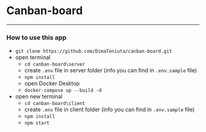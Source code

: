 # Canban-board
____
### How to use this app

- `git clone https://github.com/DimaTeniuta/canban-board.git`
- open terminal
    - `cd canban-board\server`
    - create `.env` file in server folder (info you can find in `.env.sample` file)
    - `npm install`
    - open Docker Desktop
    - `docker-compose up --build -d`
- open new terminal
    - `cd canban-board\client`
    - create `.env` file in client folder (info you can find in `.env.sample` file)
    - `npm install`
    - `npm start`
